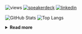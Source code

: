 ![views](https://komarev.com/ghpvc/?username=chck&color=blueviolet)
[![speakerdeck](https://img.shields.io/badge/Speaker_Deck-chck-8a2be2?style=flat-square&logo=speaker-deck)](https://speakerdeck.com/chck)
[![linkedin](https://img.shields.io/badge/LinkedIn-chck-8a2be2?style=flat-square&logo=linkedin)](https://www.linkedin.com/in/chck/)

<p align="left"> 
  <img alt="GitHub Stats" align="center" height="150" src="https://github-readme-stats-nine-umber-51.vercel.app/api?username=chck&count_private=true&show_icons=true&hide_title=true&theme=buefy" />
  <img alt="Top Langs" align="center" height="150" src="https://github-readme-stats-nine-umber-51.vercel.app/api/top-langs/?username=chck&layout=compact&count_private=true&show_icons=true&hide_title=true&theme=buefy" />
</p>

<details>
  <summary><b>Read more</b></summary>
  <br>

  <!--START_SECTION:waka-->
**🐱 My GitHub Data** 

> 📦 82.9 kB Used in GitHub's Storage 
 > 
> 🏆 438 Contributions in the Year 2024
 > 
> 💼 Opted to Hire
 > 
> 📜 133 Public Repositories 
 > 
> 🔑 22 Private Repositories 
 > 
**I'm a Night 🦉** 

```text
🌞 Morning                862 commits         ███░░░░░░░░░░░░░░░░░░░░░░   13.19 % 
🌆 Daytime                2109 commits        ████████░░░░░░░░░░░░░░░░░   32.27 % 
🌃 Evening                1890 commits        ███████░░░░░░░░░░░░░░░░░░   28.92 % 
🌙 Night                  1675 commits        ██████░░░░░░░░░░░░░░░░░░░   25.63 % 
```
📅 **I'm Most Productive on Thursday** 

```text
Monday                   1286 commits        █████░░░░░░░░░░░░░░░░░░░░   19.68 % 
Tuesday                  1013 commits        ████░░░░░░░░░░░░░░░░░░░░░   15.50 % 
Wednesday                1085 commits        ████░░░░░░░░░░░░░░░░░░░░░   16.60 % 
Thursday                 1550 commits        ██████░░░░░░░░░░░░░░░░░░░   23.71 % 
Friday                   661 commits         ███░░░░░░░░░░░░░░░░░░░░░░   10.11 % 
Saturday                 382 commits         █░░░░░░░░░░░░░░░░░░░░░░░░   05.84 % 
Sunday                   559 commits         ██░░░░░░░░░░░░░░░░░░░░░░░   08.55 % 
```


📊 **This Week I Spent My Time On** 

```text
💬 Programming Languages: 
Markdown                 26 hrs 39 mins      █████████████████████░░░░   83.85 % 
Python                   1 hr 27 mins        █░░░░░░░░░░░░░░░░░░░░░░░░   04.58 % 
Other                    49 mins             █░░░░░░░░░░░░░░░░░░░░░░░░   02.61 % 
Vue.js                   28 mins             ░░░░░░░░░░░░░░░░░░░░░░░░░   01.48 % 
CSS                      25 mins             ░░░░░░░░░░░░░░░░░░░░░░░░░   01.33 % 

🔥 Editors: 
VS Code                  22 hrs 46 mins      ██████████████████░░░░░░░   71.62 % 
Neovim                   6 hrs 33 mins       █████░░░░░░░░░░░░░░░░░░░░   20.60 % 
PyCharm                  1 hr 32 mins        █░░░░░░░░░░░░░░░░░░░░░░░░   04.85 % 
Chrome                   48 mins             █░░░░░░░░░░░░░░░░░░░░░░░░   02.55 % 
Obsidian                 7 mins              ░░░░░░░░░░░░░░░░░░░░░░░░░   00.38 % 
```

**I Mostly Code in Python** 

```text
Python                   45 repos            █████████░░░░░░░░░░░░░░░░   34.88 % 
Jupyter Notebook         19 repos            ████░░░░░░░░░░░░░░░░░░░░░   14.73 % 
Rust                     7 repos             █░░░░░░░░░░░░░░░░░░░░░░░░   05.43 % 
TypeScript               4 repos             █░░░░░░░░░░░░░░░░░░░░░░░░   03.10 % 
Astro                    1 repo              ░░░░░░░░░░░░░░░░░░░░░░░░░   00.78 % 
```



**Timeline**

![Lines of Code chart](https://raw.githubusercontent.com/chck/chck/main/assets/bar_graph.png)


 Last Updated on 2024-06-23 01:41 UTC
<!--END_SECTION:waka-->
</details>

